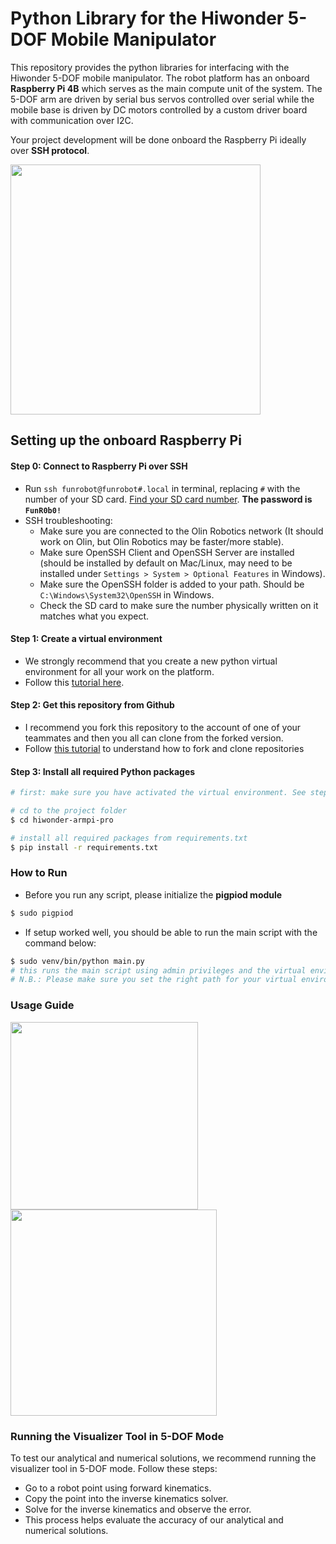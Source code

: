 # Python Library for the Hiwonder 5-DOF Mobile Manipulator

This repository provides the python libraries for interfacing with the Hiwonder 5-DOF mobile manipulator. The robot platform has an onboard **Raspberry Pi 4B** which serves as the main compute unit of the system. The 5-DOF arm are driven by serial bus servos controlled over serial while the mobile base is driven by DC motors controlled by a custom driver board with communication over I2C.

Your project development will be done onboard the Raspberry Pi ideally over **SSH protocol**.


<img src = "media/hiwonder.png" width="" height="400">

## Setting up the onboard Raspberry Pi

#### Step 0: Connect to Raspberry Pi over SSH
- Run `ssh funrobot@funrobot#.local` in terminal, replacing `#` with the number of your SD card.
  [Find your SD card number](https://docs.google.com/spreadsheets/d/1oiZmZgGmFAW9nbCus0FoESnCpqEN_4TZb9X0I5U4Vjc/).
  **The password is `FunR0b0!`** 
- SSH troubleshooting:
  - Make sure you are connected to the Olin Robotics network (It should work on Olin, but Olin Robotics may be faster/more stable).
  - Make sure OpenSSH Client and OpenSSH Server are installed (should be installed by default on Mac/Linux, may need to be installed under `Settings > System > Optional Features` in Windows).
  - Make sure the OpenSSH folder is added to your path. Should be `C:\Windows\System32\OpenSSH` in Windows.
  - Check the SD card to make sure the number physically written on it matches what you expect.

#### Step 1: Create a virtual environment
- We strongly recommend that you create a new python virtual environment for all your work on the platform.
- Follow this [tutorial here](https://docs.python.org/3/tutorial/venv.html).


#### Step 2: Get this repository from Github
- I recommend you fork this repository to the account of one of your teammates and then you all can clone from the forked version.
- Follow [this tutorial](https://ftc-docs.firstinspires.org/en/latest/programming_resources/tutorial_specific/android_studio/fork_and_clone_github_repository/Fork-and-Clone-From-GitHub.html) to understand how to fork and clone repositories


#### Step 3: Install all required Python packages
```bash
# first: make sure you have activated the virtual environment. See step 1 tutorial

# cd to the project folder
$ cd hiwonder-armpi-pro

# install all required packages from requirements.txt
$ pip install -r requirements.txt
```


### How to Run

- Before you run any script, please initialize the **pigpiod module**
``` bash
$ sudo pigpiod
```

- If setup worked well, you should be able to run the main script with the command below:
``` bash
$ sudo venv/bin/python main.py 
# this runs the main script using admin privileges and the virtual environment's python interpreter.
# N.B.: Please make sure you set the right path for your virtual environment's python interpreter above
```

### Usage Guide

<img src = "media/jstick-manual-1.png" height="300"> 
<img src = "media/jstick-manual-2.png" height="330">


### Running the Visualizer Tool in 5-DOF Mode
To test our analytical and numerical solutions, we recommend running the visualizer tool in 5-DOF mode. Follow these steps:

- Go to a robot point using forward kinematics.
- Copy the point into the inverse kinematics solver.
- Solve for the inverse kinematics and observe the error.
- This process helps evaluate the accuracy of our analytical and numerical solutions.
